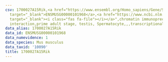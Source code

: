 ```yaml
---
csv: 1700027A15Rik,<a href="https://www.ensembl.org/Homo_sapiens/Gene/Summary?db=core;g=ENSMUSG00000101968"
  target="_blank">ENSMUSG00000101968</a>,<a href="https://www.ncbi.nlm.nih.gov/pubmed/25450459"
  target="_blank"><i class="fas fa-file"></i></a>",chromatin immunoprecipitation assay,direct
  interaction,prime adult stage, testis, Spermatocyte,,,transcriptional regulation,
data_alias: 1700027A15Rik
data_id: ENSMUSG00000101968
data_numevidence: 1
data_species: Mus musculus
data_taxid: '10090'
title: 1700027A15Rik
---
```

